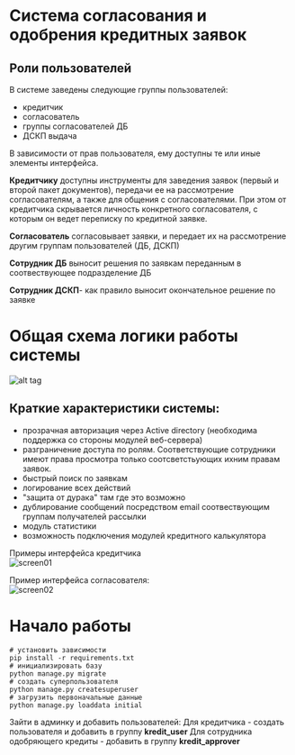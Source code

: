 Система согласования и одобрения кредитных заявок
=================================================

 Роли пользователей
 ------------------

В системе заведены следующие группы пользователей:
- кредитчик
- согласователь
- группы согласователей ДБ
- ДСКП выдача

В зависимости от прав пользователя, ему доступны те или иные элементы интерфейса.

**Кредитчику** доступны инструменты для заведения заявок (первый и второй пакет документов), передачи ее на рассмотрение согласователям, а также для общения с согласователями. При этом от кредитчика скрывается личность конкретного согласователя, с которым он ведет переписку по кредитной заявке.

**Согласователь** согласовывает заявки, и передает их на рассмотрение другим группам пользователей (ДБ, ДСКП)

**Сотрудник ДБ** выносит решения по заявкам переданным в соотвествующее подразделение ДБ

**Сотрудник ДСКП**- как правило выносит окончательное решение по заявке

Общая схема логики работы системы
=================================
![alt tag](https://www.gliffy.com/go/publish/image/9866817/L.png)

Краткие характеристики системы:
 -----------------------------
 - прозрачная авторизация через Active directory (необходима поддержка со стороны модулей веб-сервера)
 - разграничение доступа по ролям. Соответствующие сотрудники имеют права просмотра только соотсветстьующих ихним правам заявок.
 - быстрый поиск по заявкам
 - логирование всех действий
 - "защита от дурака" там где это возможно
 - дублирование сообщений посредством email соотвествующим группам получателей рассылки
 - модуль статистики
 - возможность подключения модулей кредитного калькулятора
 
Примеры интерфейса кредитчика  
![screen01](https://cloud.githubusercontent.com/assets/3579402/24835712/8188774e-1d11-11e7-89b9-68e929f1a2ed.png)

Пример интерфейса согласователя:  
![screen02](https://cloud.githubusercontent.com/assets/3579402/24835713/847d14e6-1d11-11e7-850d-fbc32e4581e9.png)


Начало работы
=============

```
# установить зависимости
pip install -r requirements.txt
# инициализировать базу
python manage.py migrate
# создать суперпользователя
python manage.py createsuperuser
# загрузить первоначальные данные
python manage.py loaddata initial
```

Зайти в админку и добавить пользователей:
Для кредитчика - создать пользователя и добавить в группу **kredit_user**
Для сотрудника одобряющего кредиты - добавить в группу **kredit_approver**